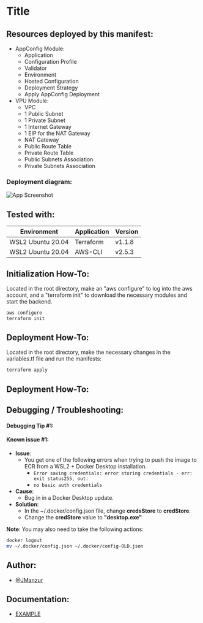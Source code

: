 
# Title

## Resources deployed by this manifest:

- AppConfig Module:
    - Application
    - Configuration Profile
    - Validator
    - Environment
    - Hosted Configuration
    - Deployment Strategy
    - Apply AppConfig Deployment
- VPU Module:
    - VPC
    - 1 Public Subnet
    - 1 Private Subnet
    - 1 Internet Gateway
    - 1 EIP for the NAT Gateway
    - NAT Gateway
    - Public Route Table
    - Private Route Table
    - Public Subnets Association
    - Private Subnets Association




### Deployment diagram:

![App Screenshot](images/placeholder.png)

## Tested with: 

| Environment | Application | Version  |
| ----------------- |-----------|---------|
| WSL2 Ubuntu 20.04 | Terraform | v1.1.8  |
| WSL2 Ubuntu 20.04 | AWS-CLI | v2.5.3 |

## Initialization How-To:
Located in the root directory, make an "aws configure" to log into the aws account, and a "terraform init" to download the necessary modules and start the backend.

```bash
aws configure
terraform init
```

## Deployment How-To:

Located in the root directory, make the necessary changes in the variables.tf file and run the manifests:

```bash
terraform apply
```
## Deployment How-To:

## Debugging / Troubleshooting:

#### **Debugging Tip #1**: 

#### **Known issue #1**: 
 - **Issue**: 
    - You get one of the following errors when trying to push the image to ECR from a WSL2 + Docker Desktop installation.
        - ```Error saving credentials: error storing credentials - err: exit status255, out: ```
        - ```no basic auth credentials ```
- **Cause**: 
    - Bug in in a Docker Desktop update.
- **Solution**:
    - In the ~/.docker/config.json file, change **credsStore** to **credStore**.
    - Change the **credStore** value to **"desktop.exe"**

**Note**: You may also need to take the following actions:

```bash
docker logout
mv ~/.docker/config.json ~/.docker/config-OLD.json
```

## Author:

- [@JManzur](https://jmanzur.com)

## Documentation:

- [EXAMPLE](URL)